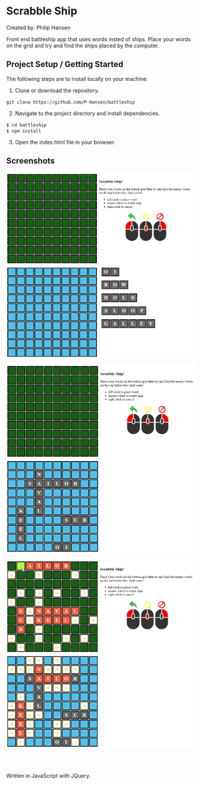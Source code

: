 <h1>Scrabble Ship</h1>

Created by: Philip Hansen

Front end battleship app that uses words insted of ships. Place your words on the grid and try and find the ships placed by the computer.

## Project Setup / Getting Started

The following steps are to install locally on your machine:

1. Clone or download the repository.

```
git clone https://github.com/P-Hansen/battleship
```

2. Navigate to the project directory and install dependencies.

```
$ cd battleship
$ npm install
```

3. Open the index.html file in your browser.

## Screenshots

!["GIF of Home/Login"](https://github.com/P-Hansen/battleship/blob/master/images/newGame.png?raw=true)

!["GIF of Home/Login"](https://github.com/P-Hansen/battleship/blob/master/images/place.png?raw=true)

!["GIF of Home/Login"](https://github.com/P-Hansen/battleship/blob/master/images/game.png?raw=true)

<br>
<br>

Written in JavaScript with JQuery.
